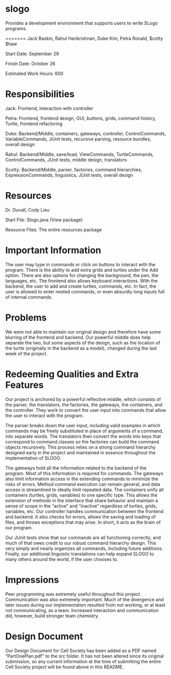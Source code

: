 slogo
=====

Provides a development environment that supports users to write SLogo programs.

=======
Jack Baskin, Rahul Harikrishnan, Duke Kim, Petra Ronald, $cotty $haw

Start Date: September 29

Finish Date: October 26

Estimated Work Hours: 600

Responsibilities
=======

Jack: Frontend, interaction with controller

Petra: Frontend, frontend design, GUI, buttons, grids, command history, Turtle, frontend refactoring

Duke: Backend/Middle, containers, gateways, controller, ControlCommands, VariableCommands, JUnit tests, recursive parsing, resource bundles, overall design

Rahul: Backend/Middle, save/load, ViewCommands, TurtleCommands, ControlCommands, JUnit tests, middle design, translators

Scotty: Backend/Middle, parser, factories, command hierarchies, ExpressionCommands, linguistics, JUnit tests, overall design

Resources
=======
Dr. Duvall, Cody Lieu

Start File: Slogo.java (View package)

Resource Files: The entire resources package

Important Information
=======
The user may type in commands or click on buttons to interact with the program. There is the ability to add extra grids and turtles under the Add option. There are also options for changing the background, the pen, the languages, etc. The frontend also allows keyboard interactions. With the backend, the user to add and create turtles, commands, etc. In fact, the user is allowed to enter nested commands, or even absurdly long inputs full of internal commands.

Problems
=======
We were not able to maintain our original design and therefore have some blurring of the frontend and backend. Our powerful middle does help separate the two, but some aspects of the design, such as the location of the turtle (originally in the backend as a model), changed during the last week of the project.

Redeeming Qualities and Extra Features
=======
Our project is anchored by a powerful reflective middle, which consists of the parser, the translators, the factories, the gateways, the containers, and the controller. They work to convert the user input into commands that allow the user to interact with the program.

The parser breaks down the user input, including valid examples in which commands may be freely substituted in place of arguments of a command, into separate words. The translators then convert the words into keys that correspond to command classes so the factories can build the command objects recursively. This process relies on a strong command hierarchy designed early in the project and maintained in essence throughout the implementation of SLOGO.

The gateways hold all the information related to the backend of the program. Most of this information is required for commands. The gateways also limit information access in the extending commands to minimize the risks of errors. Method command execution can remain general, and data access is streamlined to ideally limit repeated data. The containers unify all containers (turtles, grids, variables) to one specific type. This allows the extension of methods in the interface that share behavior and maintain a sense of scope in the “active” and “inactive” regardless of turtles, grids, variables, etc. Our controller handles communication between the frontend and backend. It also checks for errors, allows the saving and loading of files, and throws exceptions that may arise. In short, it acts as the brain of our program.

Our JUnit tests show that our commands are all functioning correctly, and much of that owes credit to our robust command hierarchy design. This very simply and nearly organizes all commands, including future additions. Finally, our additional linguistic translations can help expand SLOGO to many others around the world, if the user chooses to.

Impressions
=======
Peer programming was extremely useful throughout this project. Communication was also extremely important. Much of the divergence and later issues during our implementation resulted from not working, or at least not communicating, as a team. Increased interaction and communication did, however, build stronger team chemistry.

Design Document
=======
Our Design Document for Cell Society has been added as a PDF named “PartOnePlan.pdf" to the src folder. It has not been altered since its original submission, so any current information at the time of submitting the entire Cell Society project will be found above in this README.
